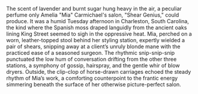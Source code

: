The scent of lavender and burnt sugar hung heavy in the air, a peculiar perfume only Amelia "Mia" Carmichael's salon, "Shear Genius," could produce.  It was a humid Tuesday afternoon in Charleston, South Carolina, the kind where the Spanish moss draped languidly from the ancient oaks lining King Street seemed to sigh in the oppressive heat.  Mia, perched on a worn, leather-topped stool behind her styling station, expertly wielded a pair of shears, snipping away at a client’s unruly blonde mane with the practiced ease of a seasoned surgeon.  The rhythmic snip-snip-snip punctuated the low hum of conversation drifting from the other three stations, a symphony of gossip, hairspray, and the gentle whir of blow dryers. Outside, the clip-clop of horse-drawn carriages echoed the steady rhythm of Mia’s work, a comforting counterpoint to the frantic energy simmering beneath the surface of her otherwise picture-perfect salon.
